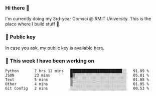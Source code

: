 ### Hi there 👋

I'm currently doing my 3rd-year Comsci @ RMIT University. This is the place where I build stuff 👀. 

### 🔑 Public key

In case you ask, my public key is available [here](https://public.auspham.dev/).

### 📅 This week I have been working on
<!--START_SECTION:waka-->
```text
Python       7 hrs 12 mins   ███████████████████████░░   91.89 % 
JSON         23 mins         █▒░░░░░░░░░░░░░░░░░░░░░░░   05.01 % 
Text         5 mins          ▒░░░░░░░░░░░░░░░░░░░░░░░░   01.08 % 
Other        4 mins          ▒░░░░░░░░░░░░░░░░░░░░░░░░   01.05 % 
Git Config   2 mins          ░░░░░░░░░░░░░░░░░░░░░░░░░   00.53 % 
```
<!--END_SECTION:waka-->

<!--
**rockmanvnx6/rockmanvnx6** is a ✨ _special_ ✨ repository because its `README.md` (this file) appears on your GitHub profile.

Here are some ideas to get you started:

- 🔭 I’m currently working on ...
- 🌱 I’m currently learning ...
- 👯 I’m looking to collaborate on ...
- 🤔 I’m looking for help with ...
- 💬 Ask me about ...
- 📫 How to reach me: ...
- 😄 Pronouns: ...
- ⚡ Fun fact: ...
-->
